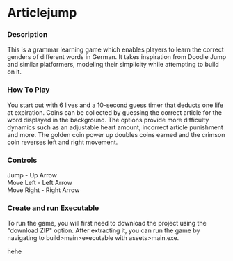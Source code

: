 # Articlejump
### Description
This is a grammar learning game which enables players to learn the correct genders of different words in German.
It takes inspiration from Doodle Jump and similar platformers, modeling their simplicity while attempting to build on it. 
### How To Play
You start out with 6 lives and a 10-second guess timer that deducts one life at expiration. Coins can be collected by guessing the correct article for the word displayed in the background. The options provide more difficulty dynamics such as an adjustable heart amount, incorrect article punishment and more. The golden coin power up doubles coins earned and the crimson coin reverses left and right movement.
### Controls
Jump - Up Arrow<br>
Move Left - Left Arrow<br>
Move Right - Right Arrow
### Create and run Executable
To run the game, you will first need to download the project using the "download ZIP" option. After extracting it, you can run the game by navigating to build>main>executable with assets>main.exe.

hehe
